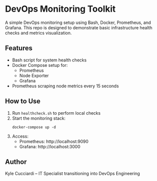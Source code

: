 # DevOps Monitoring Toolkit

A simple DevOps monitoring setup using Bash, Docker, Prometheus, and Grafana. This repo is designed to demonstrate basic infrastructure health checks and metrics visualization.

## Features
- Bash script for system health checks
- Docker Compose setup for:
  - Prometheus
  - Node Exporter
  - Grafana
- Prometheus scraping node metrics every 15 seconds

## How to Use
1. Run `healthcheck.sh` to perform local checks
2. Start the monitoring stack:
   ```
   docker-compose up -d
   ```
3. Access:
   - Prometheus: http://localhost:9090
   - Grafana: http://localhost:3000

## Author
Kyle Cucciardi – IT Specialist transitioning into DevOps Engineering
